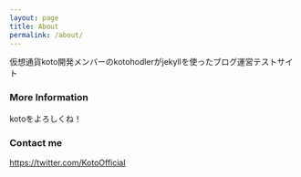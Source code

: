 ```yaml
---
layout: page
title: About
permalink: /about/
---
```


仮想通貨koto開発メンバーのkotohodlerがjekyllを使ったブログ運営テストサイト

### More Information

kotoをよろしくね！

### Contact me

https://twitter.com/KotoOfficial
